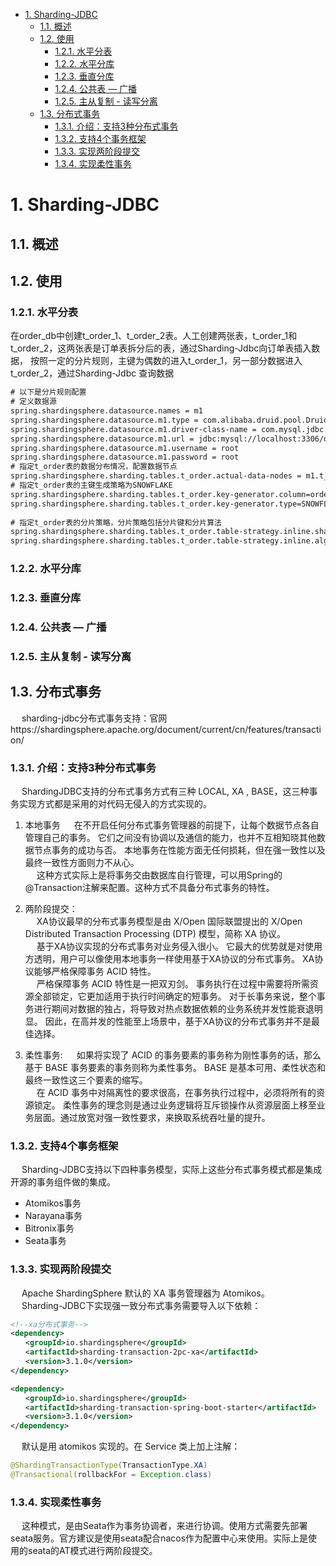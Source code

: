 <!-- TOC -->

- [1. Sharding-JDBC](#1-sharding-jdbc)
    - [1.1. 概述](#11-概述)
    - [1.2. 使用](#12-使用)
        - [1.2.1. 水平分表](#121-水平分表)
        - [1.2.2. 水平分库](#122-水平分库)
        - [1.2.3. 垂直分库](#123-垂直分库)
        - [1.2.4. 公共表 — 广播](#124-公共表--广播)
        - [1.2.5. 主从复制 - 读写分离](#125-主从复制---读写分离)
    - [1.3. 分布式事务](#13-分布式事务)
        - [1.3.1. 介绍：支持3种分布式事务](#131-介绍支持3种分布式事务)
        - [1.3.2. 支持4个事务框架](#132-支持4个事务框架)
        - [1.3.3. 实现两阶段提交](#133-实现两阶段提交)
        - [1.3.4. 实现柔性事务](#134-实现柔性事务)

<!-- /TOC -->

# 1. Sharding-JDBC

<!-- 
***ShardingSphere-JDBC5.1.0读写分离配置示例（Java Config）
https://blog.csdn.net/qq_31226223/article/details/123815551

*** https://blog.csdn.net/Bitter_Li/article/details/122394199

https://blog.csdn.net/yx444535180/article/details/123377956
-->


## 1.1. 概述


## 1.2. 使用
### 1.2.1. 水平分表
<!-- 
https://blog.csdn.net/u013473447/article/details/121868284
-->
在order_db中创建t_order_1、t_order_2表。人工创建两张表，t_order_1和t_order_2，这两张表是订单表拆分后的表，通过Sharding-Jdbc向订单表插入数据， 按照一定的分片规则，主键为偶数的进入t_order_1，另一部分数据进入t_order_2，通过Sharding-Jdbc 查询数据  

```xml
# 以下是分片规则配置
# 定义数据源
spring.shardingsphere.datasource.names = m1
spring.shardingsphere.datasource.m1.type = com.alibaba.druid.pool.DruidDataSource
spring.shardingsphere.datasource.m1.driver‐class‐name = com.mysql.jdbc.Driver
spring.shardingsphere.datasource.m1.url = jdbc:mysql://localhost:3306/order_db?useUnicode=true
spring.shardingsphere.datasource.m1.username = root
spring.shardingsphere.datasource.m1.password = root
# 指定t_order表的数据分布情况，配置数据节点
spring.shardingsphere.sharding.tables.t_order.actual‐data‐nodes = m1.t_order_$‐>{1..2}
# 指定t_order表的主键生成策略为SNOWFLAKE
spring.shardingsphere.sharding.tables.t_order.key‐generator.column=order_id
spring.shardingsphere.sharding.tables.t_order.key‐generator.type=SNOWFLAKE
 
# 指定t_order表的分片策略，分片策略包括分片键和分片算法
spring.shardingsphere.sharding.tables.t_order.table‐strategy.inline.sharding‐column = order_id
spring.shardingsphere.sharding.tables.t_order.table‐strategy.inline.algorithm‐expression =t_order_$‐>{order_id % 2 + 1}

```


### 1.2.2. 水平分库


### 1.2.3. 垂直分库

### 1.2.4. 公共表 — 广播

### 1.2.5. 主从复制 - 读写分离


## 1.3. 分布式事务  
<!-- 
https://www.cnblogs.com/ppku/p/17023127.html
*** https://blog.csdn.net/qq_41432730/article/details/122373098

-->
&emsp; sharding-jdbc分布式事务支持：官网https://shardingsphere.apache.org/document/current/cn/features/transaction/  

### 1.3.1. 介绍：支持3种分布式事务  
&emsp; ShardingJDBC支持的分布式事务方式有三种 LOCAL, XA , BASE，这三种事务实现方式都是采用的对代码无侵入的方式实现的。  

1. 本地事务
&emsp; 在不开启任何分布式事务管理器的前提下，让每个数据节点各自管理自己的事务。 它们之间没有协调以及通信的能力，也并不互相知晓其他数据节点事务的成功与否。 本地事务在性能方面无任何损耗，但在强一致性以及最终一致性方面则力不从心。  
​&emsp; 这种方式实际上是将事务交由数据库自行管理，可以用Spring的@Transaction注解来配置。这种方式不具备分布式事务的特性。  

2. 两阶段提交：  
&emsp; XA协议最早的分布式事务模型是由 X/Open 国际联盟提出的 X/Open Distributed Transaction Processing (DTP) 模型，简称 XA 协议。  
&emsp; 基于XA协议实现的分布式事务对业务侵入很小。 它最大的优势就是对使用方透明，用户可以像使用本地事务一样使用基于XA协议的分布式事务。 XA协议能够严格保障事务 ACID 特性。  
&emsp; 严格保障事务 ACID 特性是一把双刃剑。 事务执行在过程中需要将所需资源全部锁定，它更加适用于执行时间确定的短事务。 对于长事务来说，整个事务进行期间对数据的独占，将导致对热点数据依赖的业务系统并发性能衰退明显。 因此，在高并发的性能至上场景中，基于XA协议的分布式事务并不是最佳选择。   

3. 柔性事务:
&emsp; 如果将实现了 ACID 的事务要素的事务称为刚性事务的话，那么基于 BASE 事务要素的事务则称为柔性事务。 BASE 是基本可用、柔性状态和最终一致性这三个要素的缩写。   
&emsp; 在 ACID 事务中对隔离性的要求很高，在事务执行过程中，必须将所有的资源锁定。 柔性事务的理念则是通过业务逻辑将互斥锁操作从资源层面上移至业务层面。通过放宽对强一致性要求，来换取系统吞吐量的提升。  


### 1.3.2. 支持4个事务框架  
&emsp; Sharding-JDBC支持以下四种事务模型，实际上这些分布式事务模式都是集成开源的事务组件做的集成。
* Atomikos事务
* Narayana事务
* Bitronix事务
* Seata事务

### 1.3.3. 实现两阶段提交  
&emsp; Apache ShardingSphere 默认的 XA 事务管理器为 Atomikos。  
&emsp; Sharding-JDBC下实现强一致分布式事务需要导入以下依赖：  

```xml
<!--xa分布式事务-->
<dependency>
　　<groupId>io.shardingsphere</groupId>
　　<artifactId>sharding-transaction-2pc-xa</artifactId>
　　<version>3.1.0</version>
</dependency>

<dependency>
　　<groupId>io.shardingsphere</groupId>
　　<artifactId>sharding-transaction-spring-boot-starter</artifactId>
　　<version>3.1.0</version>
</dependency>
```

&emsp; 默认是用 atomikos 实现的。在 Service 类上加上注解：  
```java
@ShardingTransactionType(TransactionType.XA)
@Transactional(rollbackFor = Exception.class)
```


### 1.3.4. 实现柔性事务  
&emsp; 这种模式，是由Seata作为事务协调者，来进行协调。使用方式需要先部署seata服务。官方建议是使用seata配合nacos作为配置中心来使用。实际上是使用的seata的AT模式进行两阶段提交。  


